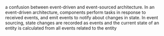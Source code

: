 
a confusion between event-driven and event-sourced architecture. In an event-driven architecture, components perform tasks in response to received events, and emit events to notify about changes in state. In event sourcing, state changes are recorded as events and the current state of an entity is calculated from all events related to the entity